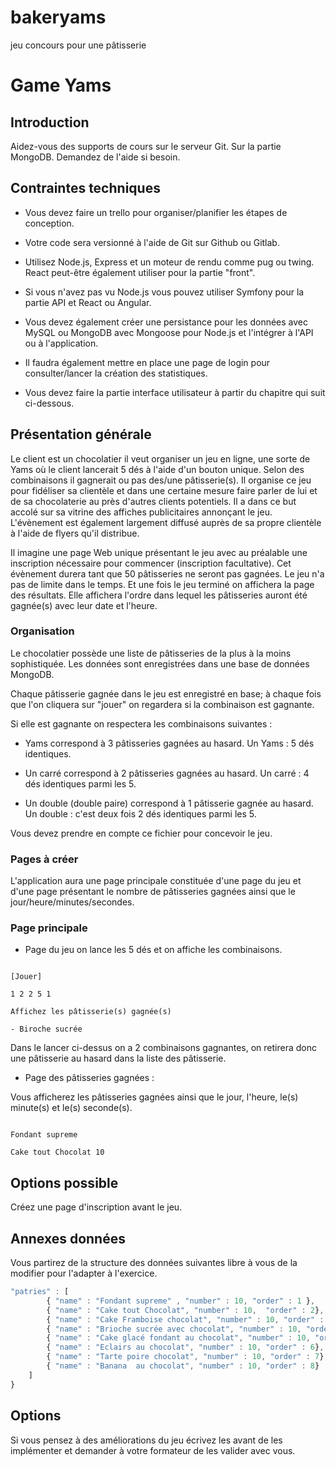 # bakeryams
jeu concours pour une pâtisserie

# Game Yams

## Introduction

Aidez-vous des supports de cours sur le serveur Git. Sur la partie MongoDB. Demandez de l'aide si besoin.

## Contraintes techniques

- Vous devez faire un trello pour organiser/planifier les étapes de conception.

- Votre code sera versionné à l'aide de Git sur Github ou Gitlab.

- Utilisez Node.js, Express et un moteur de rendu comme pug ou twing. React peut-être également utiliser pour la partie "front".

- Si vous n'avez pas vu Node.js vous pouvez utiliser Symfony pour la partie API et React ou Angular.

- Vous devez également créer une persistance pour les données avec MySQL ou MongoDB avec Mongoose pour Node.js et l'intégrer à l'API ou à l'application.

- Il faudra également mettre en place une page de login pour consulter/lancer la création des statistiques.

- Vous devez faire la partie interface utilisateur à partir du chapitre qui suit ci-dessous.

## Présentation générale

Le client est un chocolatier il veut organiser un jeu en ligne, une sorte de Yams où le client lancerait 5 dés à l'aide d'un bouton unique. Selon des combinaisons il gagnerait ou pas des/une pâtisserie(s). Il organise ce jeu pour fidéliser sa clientèle et dans une certaine mesure faire parler de lui et de sa chocolaterie au près d'autres clients potentiels. Il a dans ce but accolé sur sa vitrine des affiches publicitaires annonçant le jeu. L'évènement est également largement diffusé auprès de sa propre clientèle à l'aide de flyers qu'il distribue.

Il imagine une page Web unique présentant le jeu avec au préalable une inscription nécessaire pour commencer (inscription facultative). Cet évènement durera tant que 50 pâtisseries ne seront pas gagnées. Le jeu n'a pas de limite dans le temps. Et une fois le jeu terminé on affichera la page des résultats. Elle affichera l'ordre dans lequel les pâtisseries auront été gagnée(s) avec leur date et l'heure.

### Organisation

Le chocolatier possède une liste de pâtisseries de la plus à la moins sophistiquée. Les données sont enregistrées dans une base de données MongoDB.

Chaque pâtisserie gagnée dans le jeu est enregistré en base; à chaque fois que l'on cliquera sur "jouer" on regardera si la combinaison est gagnante. 

Si elle est gagnante on respectera les combinaisons suivantes :

- Yams correspond à 3 pâtisseries gagnées au hasard. Un Yams : 5 dés identiques.

- Un carré correspond à 2 pâtisseries gagnées au hasard. Un carré : 4 dés identiques parmi les 5.

- Un double (double paire) correspond à 1 pâtisserie gagnée au hasard. Un double : c'est deux fois 2 dés identiques parmi les 5.

Vous devez prendre en compte ce fichier pour concevoir le jeu.

### Pages à créer

L'application aura une page principale constituée d'une page du jeu et d'une page présentant le nombre de pâtisseries gagnées ainsi que le jour/heure/minutes/secondes.

### Page principale 

- Page du jeu on lance les 5 dés et on affiche les combinaisons.

```text

[Jouer]

1 2 2 5 1 

Affichez les pâtisserie(s) gagnée(s) 

- Biroche sucrée

```

Dans le lancer ci-dessus on a 2 combinaisons gagnantes, on retirera donc une pâtisserie au hasard dans la liste des pâtisserie.


- Page des pâtisseries gagnées :

Vous afficherez les pâtisseries gagnées ainsi que le jour, l'heure, le(s) minute(s) et le(s) seconde(s).

```text

Fondant supreme

Cake tout Chocolat 10 

```

## Options possible

Créez une page d'inscription avant le jeu. 

## Annexes données 

Vous partirez de la structure des données suivantes libre à vous de la modifier pour l'adapter à l'exercice.

```js
"patries" : [
        { "name" : "Fondant supreme" , "number" : 10, "order" : 1 },
        { "name" : "Cake tout Chocolat", "number" : 10,  "order" : 2},
        { "name" : "Cake Framboise chocolat", "number" : 10, "order" : 3},
        { "name" : "Brioche sucrée avec chocolat", "number" : 10, "order" : 4},
        { "name" : "Cake glacé fondant au chocolat", "number" : 10, "order" : 5},
        { "name" : "Eclairs au chocolat", "number" : 10, "order" : 6},
        { "name" : "Tarte poire chocolat", "number" : 10, "order" : 7},
        { "name" : "Banana  au chocolat", "number" : 10, "order" : 8}
    ]
}

```

## Options 

Si vous pensez à des améliorations du jeu écrivez les avant de les implémenter et demander à votre formateur de les valider avec vous.
